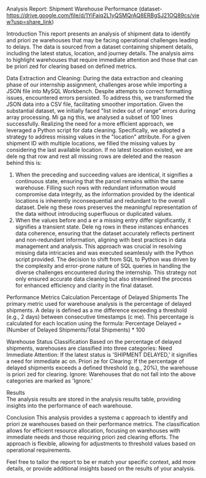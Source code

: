 Analysis Report: Shipment Warehouse Performance     (dataset- https://drive.google.com/file/d/1YiFaiq2L1yQSMQrAQ8ERBgSJ21OQ89cs/view?usp=share_link)
                                             
Introduction 
This report presents an analysis of shipment data to identify and priori ze warehouses that may be facing operational challenges leading to delays. The data is sourced from a dataset containing shipment details, including the latest status, location, and journey details. The analysis aims to highlight warehouses that require immediate attention and those that can be priori zed for clearing based on defined metrics. 
 
Data Extraction and Cleaning: 
During the data extraction and cleaning phase of our internship assignment, challenges arose while importing a JSON file into MySQL Workbench. Despite attempts to correct formatting issues, encountered errors persisted. To address this, we transformed the JSON data into a CSV file, facilitating smoother importation. 
Given the substantial dataset, we initially faced "list index out of range" errors during array processing. Mi ga ng this, we analysed a subset of 100 lines successfully. Realizing the need for a more efficient approach, we leveraged a Python script for data cleaning. 
Specifically, we adopted a strategy to address missing values in the "location" attribute. For a given shipment ID with multiple locations, we filled the missing values by considering the last available location. If no latest location existed, we are dele ng that row and rest all missing rows are deleted and the reason behind this is: 
1)	When the preceding and succeeding values are identical, it signifies a continuous state, ensuring that the parcel remains within the same warehouse. Filling such rows with redundant information would compromise data integrity, as the information provided by the identical locations is inherently inconsequential and redundant to the overall dataset. Dele ng these rows preserves the meaningful representation of the data without introducing superfluous or duplicated values. 
2)	When the values before and a er a missing entry differ significantly, it signifies a transient state. Dele ng rows in these instances enhances data coherence, ensuring that the dataset accurately reflects pertinent and non-redundant information, aligning with best practices in data management and analysis. 
This approach was crucial in resolving missing data intricacies and was executed seamlessly with the Python script provided. 
The decision to shift from SQL to Python was driven by the complexity and error-prone nature of SQL queries in handling the diverse challenges encountered during the internship. This strategy not only ensured accurate data cleaning but also streamlined the process for enhanced efficiency and clarity in the final dataset. 
 
 
 
 
Performance Metrics Calculation 
Percentage of Delayed Shipments 
The primary metric used for warehouse analysis is the percentage of delayed shipments. A delay is defined as a me difference exceeding a threshold (e.g., 2 days) between consecutive timestamps (c me). This percentage is calculated for each location using the formula: 
Percentage Delayed = (Number of Delayed Shipments/Total Shipments) * 100 
 
 
Warehouse Status Classification 
Based on the percentage of delayed shipments, warehouses are classified into three categories: 
Need Immediate Attention: If the latest status is 'SHIPMENT DELAYED,' it signifies a need for immediate ac on. 
Priori ze for Clearing: If the percentage of delayed shipments exceeds a defined threshold (e.g., 20%), the warehouse is priori zed for clearing. 
Ignore: Warehouses that do not fall into the above categories are marked as 'Ignore.' 
 
Results  
The analysis results are stored in the analysis results table, providing insights into the performance of each warehouse.  
 
Conclusion 
This analysis provides a systema c approach to identify and priori ze warehouses based on their performance metrics. The classification allows for efficient resource allocation, focusing on warehouses with immediate needs and those requiring priori zed clearing efforts. The approach is flexible, allowing for adjustments to threshold values based on operational requirements. 
 
Feel free to tailor the report to be er match your specific context, add more details, or provide additional insights based on the results of your analysis. 
